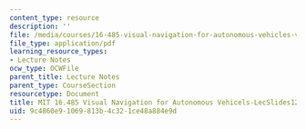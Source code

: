 ```yaml
---
content_type: resource
description: ''
file: /media/courses/16-485-visual-navigation-for-autonomous-vehicles-vnav-fall-2020/9c4860e91069813b4c321ce48a884e9d_MIT16_485F20_lec12lec13.pdf
file_type: application/pdf
learning_resource_types:
- Lecture Notes
ocw_type: OCWFile
parent_title: Lecture Notes
parent_type: CourseSection
resourcetype: Document
title: MIT 16.485 Visual Navigation for Autonomous Vehicels-LecSlides12
uid: 9c4860e9-1069-813b-4c32-1ce48a884e9d
---
```

